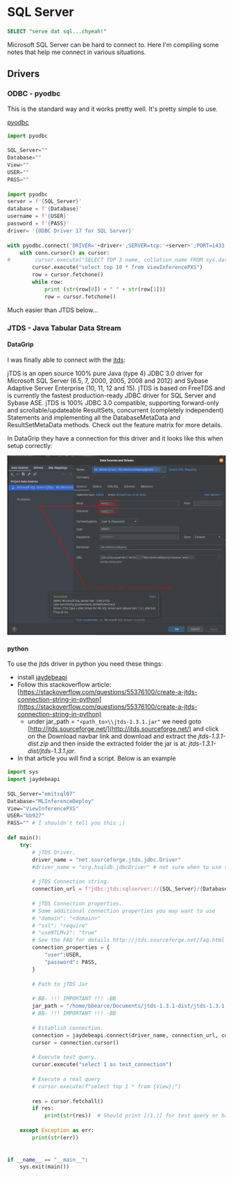 # SQL Server

```sql
SELECT "serve dat sql...chyeah!"
```

Microsoft SQL Server can be hard to connect to. Here I'm compiling some notes that help me connect in various situations.

## Drivers

### ODBC - pyodbc

This is the standard way and it works pretty well. It's pretty simple to use. 

[pyodbc](https://pypi.org/project/pyodbc/)

```python
import pyodbc

SQL_Server=""
Database=""
View=""
USER=""
PASS=""

import pyodbc
server = f'{SQL_Server}'
database = f'{Database}'
username = f'{USER}'
password = f'{PASS}'   
driver= '{ODBC Driver 17 for SQL Server}'

with pyodbc.connect('DRIVER='+driver+';SERVER=tcp:'+server+';PORT=1433;DATABASE='+database+';UID='+username+';PWD='+ password) as conn:
    with conn.cursor() as cursor:
#        cursor.execute("SELECT TOP 3 name, collation_name FROM sys.databases")
        cursor.execute("select top 10 * from viewInferencePXS")
        row = cursor.fetchone()
        while row:
            print (str(row[0]) + " " + str(row[1]))
            row = cursor.fetchone()
```

Much easier than JTDS below...

### JTDS - Java Tabular Data Stream

#### DataGrip

I was finally able to connect with the [jtds](http://jtds.sourceforge.net/):

jTDS is an open source 100% pure Java (type 4) JDBC 3.0 driver for Microsoft SQL Server (6.5, 7, 2000, 2005, 2008 and 2012) and Sybase Adaptive Server Enterprise (10, 11, 12 and 15). jTDS is based on FreeTDS and is currently the fastest production-ready JDBC driver for SQL Server and Sybase ASE. jTDS is 100% JDBC 3.0 compatible, supporting forward-only and scrollable/updateable ResultSets, concurrent (completely independent) Statements and implementing all the DatabaseMetaData and ResultSetMetaData methods. Check out the feature matrix for more details.

In DataGrip they have a connection for this driver and it looks like this when setup correctly:

![datagrip_config_jdts.jpg](datagrip_config_jdts.jpg)

#### python

To use the jtds driver in python you need these things:
* install [jaydebeapi](https://pypi.org/project/JayDeBeApi/)
* Follow this stackoverflow article: [https://stackoverflow.com/questions/55376100/create-a-jtds-connection-string-in-python](https://stackoverflow.com/questions/55376100/create-a-jtds-connection-string-in-python)
  * under jar_path = ```"<path_to>\\jtds-1.3.1.jar"``` we need goto [http://jtds.sourceforge.net/](http://jtds.sourceforge.net/) and click on the Download navbar link and download and extract the *jtds-1.3.1-dist.zip* and then inside the extracted folder the jar is at: *jtds-1.3.1-dist/jtds-1.3.1.jar*.
* In that article you will find a script. Below is an example

```python
import sys
import jaydebeapi

SQL_Server="emitsql07"
Database="MLInferenceDeploy"
View="ViewInferencePXS"
USER="bb927"
PASS="" # I shouldn't tell you this ;)

def main():
    try:
        # jTDS Driver.
        driver_name = "net.sourceforge.jtds.jdbc.Driver"
        #driver_name = "org.hsqldb.jdbcDriver" # not sure when to use this

        # jTDS Connection string.
        connection_url = f"jdbc:jtds:sqlserver://{SQL_Server}/{Database};instance={SQL_Server};domain=PARTNERS"

        # jTDS Connection properties.
        # Some additional connection properties you may want to use
        # "domain": "<domain>"
        # "ssl": "require"
        # "useNTLMv2": "true"
        # See the FAQ for details http://jtds.sourceforge.net/faq.html
        connection_properties = {
            "user":USER,
            "password": PASS,
        }

        # Path to jTDS Jar

        # BB- !!! IMPORTANT !!! -BB
        jar_path = "/home/bbearce/Documents/jtds-1.3.1-dist/jtds-1.3.1.jar"
        # BB- !!! IMPORTANT !!! -BB

        # Establish connection.
        connection = jaydebeapi.connect(driver_name, connection_url, connection_properties, jar_path)
        cursor = connection.cursor()

        # Execute test query.
        cursor.execute("select 1 as test_connection")

        # Execute a real query
        # cursor.execute(f"select top 1 * from {View};")

        res = cursor.fetchall()
        if res:
            print(str(res))  # Should print [(1,)] for test query or have results from a real one

    except Exception as err:
        print(str(err))


if __name__ == "__main__":
    sys.exit(main())
```

